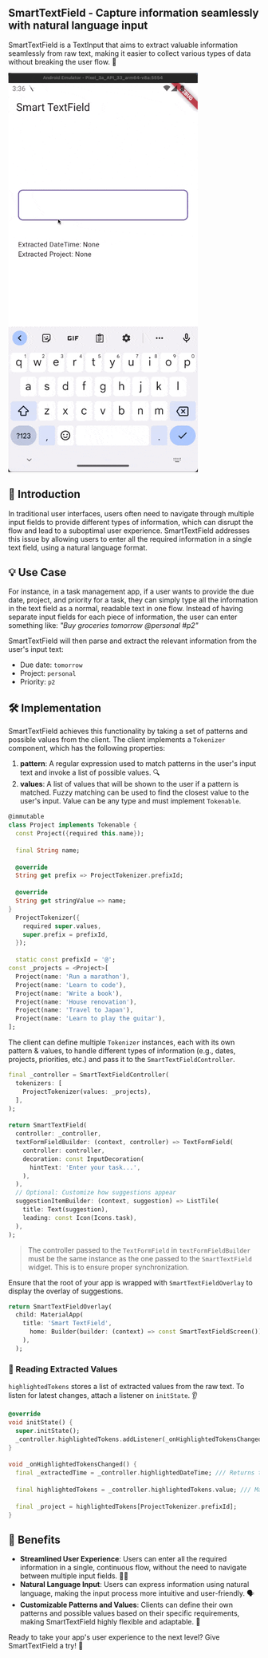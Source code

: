 ## SmartTextField - Capture information seamlessly with natural language input

SmartTextField is a TextInput that aims to extract valuable information seamlessly from raw text, making it easier to collect various types of data without breaking the user flow. 🚀

![SmartTextField Demo](https://raw.githubusercontent.com/Yogi-7y/Project-Y/main/assets/smart_textfield/smart_textfield_demo.gif)

## 🌟 Introduction

In traditional user interfaces, users often need to navigate through multiple input fields to provide different types of information, which can disrupt the flow and lead to a suboptimal user experience. SmartTextField addresses this issue by allowing users to enter all the required information in a single text field, using a natural language format.

## 💡 Use Case

For instance, in a task management app, if a user wants to provide the due date, project, and priority for a task, they can simply type all the information in the text field as a normal, readable text in one flow. Instead of having separate input fields for each piece of information, the user can enter something like: _"Buy groceries tomorrow @personal #p2"_

SmartTextField will then parse and extract the relevant information from the user's input text:

- Due date: `tomorrow`
- Project: `personal`
- Priority: `p2`

## 🛠️ Implementation

SmartTextField achieves this functionality by taking a set of patterns and possible values from the client. The client implements a `Tokenizer` component, which has the following properties:

1. **pattern**: A regular expression used to match patterns in the user's input text and invoke a list of possible values. 🔍
2. **values**: A list of values that will be shown to the user if a pattern is matched. Fuzzy matching can be used to find the closest value to the user's input. Value can be any type and must implement `Tokenable`.

```dart
@immutable
class Project implements Tokenable {
  const Project({required this.name});

  final String name;

  @override
  String get prefix => ProjectTokenizer.prefixId;

  @override
  String get stringValue => name;
}
  ProjectTokenizer({
    required super.values,
    super.prefix = prefixId,
  });

  static const prefixId = '@';
const _projects = <Project>[
  Project(name: 'Run a marathon'),
  Project(name: 'Learn to code'),
  Project(name: 'Write a book'),
  Project(name: 'House renovation'),
  Project(name: 'Travel to Japan'),
  Project(name: 'Learn to play the guitar'),
];

```

The client can define multiple `Tokenizer` instances, each with its own pattern & values, to handle different types of information (e.g., dates, projects, priorities, etc.) and pass it to the `SmartTextFieldController`.

```dart
final _controller = SmartTextFieldController(
  tokenizers: [
    ProjectTokenizer(values: _projects),
  ],
);

return SmartTextField(
  controller: _controller,
  textFormFieldBuilder: (context, controller) => TextFormField(
    controller: controller,
    decoration: const InputDecoration(
      hintText: 'Enter your task...',
    ),
  ),
  // Optional: Customize how suggestions appear
  suggestionItemBuilder: (context, suggestion) => ListTile(
    title: Text(suggestion),
    leading: const Icon(Icons.task),
  ),
);

```

> The controller passed to the `TextFormField` in `textFormFieldBuilder` must be the same instance as the one passed to the `SmartTextField` widget. This is to ensure proper synchronization.

Ensure that the root of your app is wrapped with `SmartTextFieldOverlay` to display the overlay of suggestions.

```dart
return SmartTextFieldOverlay(
  child: MaterialApp(
    title: 'Smart TextField',
      home: Builder(builder: (context) => const SmartTextFieldScreen()),
    ),
  );
```

### 📖 Reading Extracted Values

`highlightedTokens` stores a list of extracted values from the raw text. To listen for latest changes, attach a listener on `initState`. 👂

```dart
@override
void initState() {
  super.initState();
  _controller.highlightedTokens.addListener(_onHighlightedTokensChanged);
}

void _onHighlightedTokensChanged() {
  final _extractedTime = _controller.highlightedDateTime; /// Returns the extracted DateTime from the raw text.

  final highlightedTokens = _controller.highlightedTokens.value; /// Map of extracted tokens that can be looked up by their prefix.

  final _project = highlightedTokens[ProjectTokenizer.prefixId];
}
```

## 🚀 Benefits

- **Streamlined User Experience**: Users can enter all the required information in a single, continuous flow, without the need to navigate between multiple input fields. 🏃‍♀️
- **Natural Language Input**: Users can express information using natural language, making the input process more intuitive and user-friendly. 🗣️
- **Customizable Patterns and Values**: Clients can define their own patterns and possible values based on their specific requirements, making SmartTextField highly flexible and adaptable. 🔧

Ready to take your app's user experience to the next level? Give SmartTextField a try! 🎉
